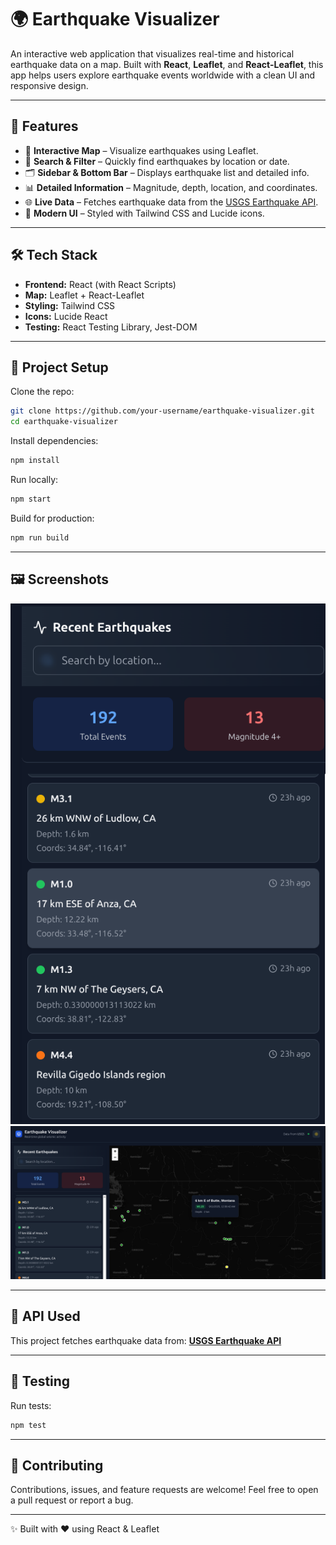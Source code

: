 

# 🌍 Earthquake Visualizer

An interactive web application that visualizes real-time and historical earthquake data on a map. Built with **React**, **Leaflet**, and **React-Leaflet**, this app helps users explore earthquake events worldwide with a clean UI and responsive design.

---

## 🚀 Features

* 📌 **Interactive Map** – Visualize earthquakes using Leaflet.
* 🔎 **Search & Filter** – Quickly find earthquakes by location or date.
* 🗂 **Sidebar & Bottom Bar** – Displays earthquake list and detailed info.
* 📊 **Detailed Information** – Magnitude, depth, location, and coordinates.
* 🌐 **Live Data** – Fetches earthquake data from the [USGS Earthquake API](https://earthquake.usgs.gov/).
* 🎨 **Modern UI** – Styled with Tailwind CSS and Lucide icons.

---

## 🛠️ Tech Stack

* **Frontend:** React (with React Scripts)
* **Map:** Leaflet + React-Leaflet
* **Styling:** Tailwind CSS
* **Icons:** Lucide React
* **Testing:** React Testing Library, Jest-DOM

---

## 📂 Project Setup

Clone the repo:

```bash
git clone https://github.com/your-username/earthquake-visualizer.git
cd earthquake-visualizer
```

Install dependencies:

```bash
npm install
```

Run locally:

```bash
npm start
```

Build for production:

```bash
npm run build
```

---

## 🖼️ Screenshots

![ss1](./public/image.png)                     ![ss2](./public/image2.png)



---

## 📡 API Used

This project fetches earthquake data from:
[**USGS Earthquake API**](https://earthquake.usgs.gov/fdsnws/event/1/)

---

## 🧪 Testing

Run tests:

```bash
npm test
```

---

## 🤝 Contributing

Contributions, issues, and feature requests are welcome!
Feel free to open a pull request or report a bug.

---

✨ Built with ❤️ using React & Leaflet

